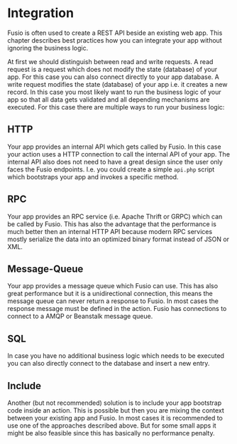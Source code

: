 
# Integration

Fusio is often used to create a REST API beside an existing web app. This chapter describes best practices how you can
integrate your app without ignoring the business logic.

At first we should distinguish between read and write requests. A read request is a request which does not modify the
state (database) of your app. For this case you can also connect directly to your app database. A write request modifies
the state (database) of your app i.e. it creates a new record. In this case you most likely want to run the business
logic of your app so that all data gets validated and all depending mechanisms are executed. For this case there are
multiple ways to run your business logic:

## HTTP

Your app provides an internal API which gets called by Fusio. In this case your action uses a HTTP connection to call
the internal API of your app. The internal API also does not need to have a great design since the user only faces the
Fusio endpoints. I.e. you could create a simple `api.php` script which bootstraps your app and invokes a specific
method.

## RPC

Your app provides an RPC service (i.e. Apache Thrift or GRPC) which can be called by Fusio. This has also the advantage
that the performance is much better then an internal HTTP API because modern RPC services mostly serialize the data into
an optimized binary format instead of JSON or XML.

## Message-Queue

Your app provides a message queue which Fusio can use. This has also great performance but it is a unidirectional
connection, this means the message queue can never return a response to Fusio. In most cases the response message must
be defined in the action. Fusio has connections to connect to a AMQP or Beanstalk message queue.

## SQL

In case you have no additional business logic which needs to be executed you can also directly connect to the database
and insert a new entry.

## Include

Another (but not recommended) solution is to include your app bootstrap code inside an action. This is possible but
then you are mixing the context between your existing app and Fusio. In most cases it is recommended to use one of the
approaches described above. But for some small apps it might be also feasible since this has basically no performance
penalty.
